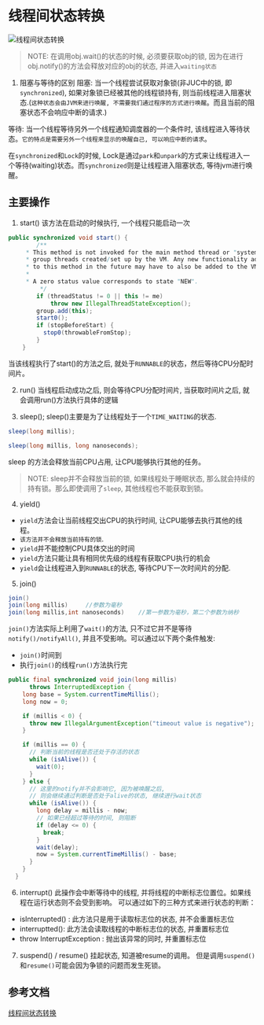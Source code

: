 # 线程间状态转换
![线程间状态转换](../../img/thread_state_exchange.png)

> NOTE: 在调用obj.wait()的状态的时候, 必须要获取obj的锁, 因为在进行obj.notify()的方法会释放对应的obj的状态, 并进入`waiting状态`

1. 阻塞与等待的区别
阻塞: 当一个线程尝试获取对象锁(非JUC中的锁, 即`synchronized`), 如果对象锁已经被其他的线程锁持有, 则当前线程进入阻塞状态.(`这种状态会由JVM来进行唤醒, 不需要我们通过程序的方式进行唤醒`。而且当前的阻塞状态不会响应中断的请求.)

等待: 当一个线程等待另外一个线程通知调度器的一个条件时, 该线程进入等待状态。`它的特点是需要另外一个线程来显示的唤醒自己, 可以响应中断的请求`。

 在`synchronized`和`Lock`的时候, Lock是通过`park`和`unpark`的方式来让线程进入一个等待(waiting)状态。而`synchronized`则是让线程进入阻塞状态, 等待jvm进行唤醒。


## 主要操作
1. start()
该方法在启动的时候执行, 一个线程只能启动一次
```java
public synchronized void start() {
        /**
	 * This method is not invoked for the main method thread or "system"
	 * group threads created/set up by the VM. Any new functionality added
	 * to this method in the future may have to also be added to the VM.
	 *
	 * A zero status value corresponds to state "NEW".
         */
        if (threadStatus != 0 || this != me)
            throw new IllegalThreadStateException();
        group.add(this);
        start0();
        if (stopBeforeStart) {
      	  stop0(throwableFromStop);
      	}
    }
```
当该线程执行了start()的方法之后, 就处于`RUNNABLE`的状态，然后等待CPU分配时间片。

2. run()
当线程启动成功之后, 则会等待CPU分配时间片, 当获取时间片之后, 就会调用run()方法执行具体的逻辑

3. sleep();
sleep()主要是为了让线程处于一个`TIME_WAITING`的状态.
```java
sleep(long millis);

sleep(long millis, long nanoseconds);
```

sleep 的方法会释放当前CPU占用, 让CPU能够执行其他的任务。
> NOTE: sleep并不会释放当前的锁, 如果线程处于睡眠状态, 那么就会持续的持有锁。那么即使调用了`sleep`, 其他线程也不能获取到锁。

4. yield()
- `yield`方法会让当前线程交出CPU的执行时间, 让CPU能够去执行其他的线程。
- `该方法并不会释放当前持有的锁`.
- `yield`并不能控制CPU具体交出的时间
- `yield`方法只能让具有相同优先级的线程有获取CPU执行的机会
- `yield`会让线程进入到`RUNNABLE`的状态, 等待CPU下一次时间片的分配.

5. join()
```java
join()
join(long millis)     //参数为毫秒
join(long millis,int nanoseconds)    //第一参数为毫秒，第二个参数为纳秒
```

`join()`方法实际上利用了`wait()`的方法, 只不过它并不是等待`notify()/notifyAll()`, 并且不受影响。可以通过以下两个条件触发:
- `join()`时间到
- 执行`join()`的线程`run()`方法执行完

```java
public final synchronized void join(long millis)
      throws InterruptedException {
    long base = System.currentTimeMillis();
    long now = 0;

    if (millis < 0) {
      throw new IllegalArgumentException("timeout value is negative");
    }

    if (millis == 0) {
      // 判断当前的线程是否还处于存活的状态
      while (isAlive()) {
        wait(0);
      }
    } else {
      // 这里的notify并不会影响它, 因为被唤醒之后,
      // 则会继续通过判断是否处于alive的状态, 继续进行wait状态
      while (isAlive()) {
        long delay = millis - now;
        // 如果已经超过等待的时间, 则阻断
        if (delay <= 0) {
          break;
        }
        wait(delay);
        now = System.currentTimeMillis() - base;
      }
    }
  }
```

6. interrupt()
此操作会中断等待中的线程, 并将线程的中断标志位置位。如果线程在运行状态则不会受到影响。
可以通过如下的三种方式来进行状态的判断：
- isInterrupted() : 此方法只是用于读取标志位的状态, 并不会重置标志位
- interruptted(): 此方法会读取线程的中断标志位的状态, 并重置标志位
- throw InterruptException : 抛出该异常的同时, 并重置标志位

7. suspend() / resume()
挂起状态, 知道被resume的调用。
但是调用`suspend()`和`resume()`可能会因为争锁的问题而发生死锁。



## 参考文档
[线程间状态转换](http://www.cnblogs.com/waterystone/p/4920007.html)

